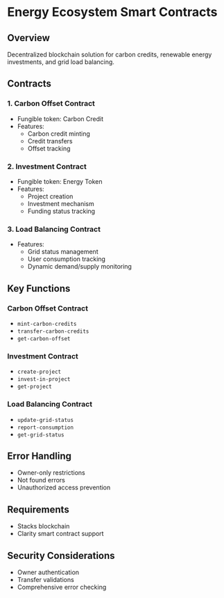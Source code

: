 # Energy Ecosystem Smart Contracts

## Overview
Decentralized blockchain solution for carbon credits, renewable energy investments, and grid load balancing.

## Contracts

### 1. Carbon Offset Contract
- Fungible token: Carbon Credit
- Features:
    - Carbon credit minting
    - Credit transfers
    - Offset tracking

### 2. Investment Contract
- Fungible token: Energy Token
- Features:
    - Project creation
    - Investment mechanism
    - Funding status tracking

### 3. Load Balancing Contract
- Features:
    - Grid status management
    - User consumption tracking
    - Dynamic demand/supply monitoring

## Key Functions

### Carbon Offset Contract
- `mint-carbon-credits`
- `transfer-carbon-credits`
- `get-carbon-offset`

### Investment Contract
- `create-project`
- `invest-in-project`
- `get-project`

### Load Balancing Contract
- `update-grid-status`
- `report-consumption`
- `get-grid-status`

## Error Handling
- Owner-only restrictions
- Not found errors
- Unauthorized access prevention

## Requirements
- Stacks blockchain
- Clarity smart contract support

## Security Considerations
- Owner authentication
- Transfer validations
- Comprehensive error checking
